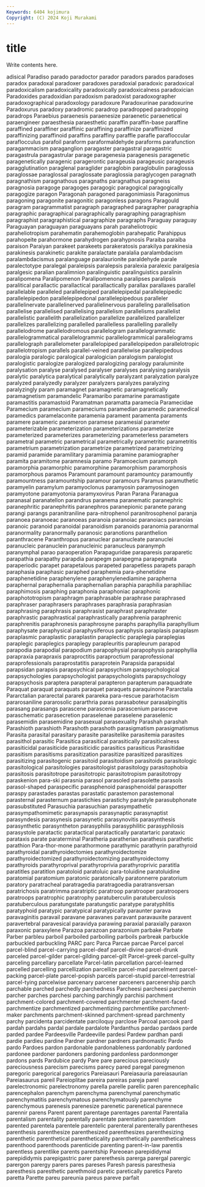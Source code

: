 ```yaml
---
Keywords: 6404 kojimura
Copyright: (C) 2024 Koji Murakami
---
```


# title

Write contents here.



adisical Paradiso parado paradoctor parador
paradors parados paradoses paradox paradoxal paradoxer paradoxes paradoxial paradoxic paradoxical
paradoxicalism paradoxicality paradoxically paradoxicalness paradoxician Paradoxides paradoxidian paradoxism paradoxist paradoxographer
paradoxographical paradoxology paradoxure Paradoxurinae paradoxurine Paradoxurus paradoxy paradromic paradrop paradropped
paradropping paradrops Paraebius paraenesis paraenesize paraenetic paraenetical paraengineer paraesthesia paraesthetic
paraffin paraffin-base paraffine paraffined paraffiner paraffinic paraffining paraffinize paraffinized paraffinizing
paraffinoid paraffins paraffiny paraffle parafle parafloccular paraflocculus parafoil paraform paraformaldehyde
paraforms parafunction paragammacism paraganglion paragaster paragastral paragastric paragastrula paragastrular parage
paragenesia paragenesis paragenetic paragenetically paragenic paragerontic parageusia parageusic parageusis paragglutination
paraglenal paraglider paraglobin paraglobulin paraglossa paraglossae paraglossal paraglossate paraglossia paraglycogen
paragnath paragnathism paragnathous paragnaths paragnathus paragneiss paragnosia paragoge paragoges paragogic
paragogical paragogically paragogize paragon Paragonah paragoned paragonimiasis Paragonimus paragoning paragonite
paragonitic paragonless paragons Paragould paragram paragrammatist paragraph paragraphed paragrapher paragraphia
paragraphic paragraphical paragraphically paragraphing paragraphism paragraphist paragraphistical paragraphize paragraphs Paraguay
paraguay Paraguayan paraguayan paraguayans parah paraheliotropic paraheliotropism parahematin parahemoglobin parahepatic
Parahippus parahopeite parahormone parahydrogen parahypnosis Paraiba paraiba paraison Paraiyan parakeet
parakeets parakeratosis parakilya parakinesia parakinesis parakinetic parakite paralactate paralalia paralambdacism
paralambdacismus paralanguage paralaurionite paraldehyde parale paralectotype paralegal paraleipsis paralepsis paralexia
paralexic paralgesia paralgesic paralian paralimnion paralinguistic paralinguistics paralinin paralipomena Paralipomenon
Paralipomenona paralipses paralipsis paralitical parallactic parallactical parallactically parallax parallaxes parallel
parallelable paralleled parallelepiped parallelepipedal parallelepipedic parallelepipedon parallelepipedonal parallelepipedous paralleler parallelinervate
parallelinerved parallelinervous paralleling parallelisation parallelise parallelised parallelising parallelism parallelisms parallelist
parallelistic parallelith parallelization parallelize parallelized parallelizer parallelizes parallelizing parallelled parallelless
parallelling parallelly parallelodrome parallelodromous parallelogram parallelogrammatic parallelogrammatical parallelogrammic parallelogrammical parallelograms
parallelograph parallelometer parallelopiped parallelopipedon parallelotropic parallelotropism parallels parallel-veined parallelwise parallepipedous
paralogia paralogic paralogical paralogician paralogism paralogist paralogistic paralogize paralogized paralogizing
paralogy paraluminite paralysation paralyse paralysed paralyser paralyses paralysing paralysis paralytic
paralytica paralytical paralytically paralyzant paralyzation paralyze paralyzed paralyzedly paralyzer paralyzers
paralyzes paralyzing paralyzingly param paramagnet paramagnetic paramagnetically paramagnetism paramandelic Paramaribo
paramarine paramastigate paramastitis paramastoid Paramatman paramatta paramecia Paramecidae Paramecium paramecium
parameciums paramedian paramedic paramedical paramedics paramelaconite paramenia parament paramenta paraments
paramere parameric parameron paramese paramesial parameter parameterizable parameterization parameterizations parameterize
parameterized parameterizes parameterizing parameterless parameters parametral parametric parametrical parametrically parametritic
parametritis parametrium parametrization parametrize parametrized parametrizing paramid paramide paramilitary paramimia
paramine paramiographer paramita paramitome paramnesia paramo Paramoecium paramorph paramorphia paramorphic
paramorphine paramorphism paramorphosis paramorphous paramos Paramount paramount paramountcy paramountly paramountness
paramountship paramour paramours Paramus paramuthetic paramyelin paramylum paramyoclonus paramyosin paramyosinogen
paramyotone paramyotonia paramyxovirus Paran Parana Paranagua paranasal paranatellon parandrus paranema
paranematic paranephric paranephritic paranephritis paranephros paranepionic paranete parang parangi parangs
paranitraniline para-nitrophenol paranitrosophenol paranja paranoea paranoeac paranoeas paranoia paranoiac paranoiacs
paranoias paranoic paranoid paranoidal paranoidism paranoids paranomia paranormal paranormality paranormally
paranosic paranotions paranthelion paranthracene Paranthropus paranuclear paranucleate paranuclei paranucleic paranuclein
paranucleinic paranucleus paranymph paranymphal parao paraoperation Parapaguridae paraparesis paraparetic parapathia
parapathy parapdia parapegm parapegma parapegmata paraperiodic parapet parapetalous parapeted parapetless
parapets paraph paraphasia paraphasic paraphed paraphemia para-phenetidine paraphenetidine paraphenylene paraphenylenediamine
parapherna paraphernal paraphernalia paraphernalian paraphia paraphilia paraphiliac paraphimosis paraphing paraphonia
paraphoniac paraphonic paraphototropism paraphragm paraphrasable paraphrase paraphrased paraphraser paraphrasers paraphrases
paraphrasia paraphrasian paraphrasing paraphrasis paraphrasist paraphrast paraphraster paraphrastic paraphrastical paraphrastically
paraphrenia paraphrenic paraphrenitis paraphronesis paraphrosyne paraphs paraphyllia paraphyllium paraphysate paraphysical
paraphysiferous paraphysis paraplasis paraplasm paraplasmic paraplastic paraplastin paraplectic paraplegia paraplegias
paraplegic paraplegics paraplegy parapleuritis parapleurum parapod parapodia parapodial parapodium parapophysial
parapophysis parapphyllia parapraxia parapraxis paraproctitis paraproctium paraprofessional paraprofessionals paraprostatitis paraprotein
Parapsida parapsidal parapsidan parapsis parapsychical parapsychism parapsychological parapsychologies parapsychologist parapsychologists
parapsychology parapsychosis paraptera parapteral parapteron parapterum paraquadrate Paraquat paraquat paraquats
paraquet paraquets paraquinone Pararctalia Pararctalian pararectal pararek parareka para-rescue pararhotacism
pararosaniline pararosolic pararthria paras parasaboteur parasalpingitis parasang parasangs parascene parascenia
parascenium parasceve paraschematic parasecretion paraselenae paraselene paraselenic parasemidin parasemidine parasexual
parasexuality Parashah parashah Parashioth parashioth Parashoth parashoth parasigmatism parasigmatismus Parasita
parasital parasitary parasite parasitelike parasitemia parasites parasithol parasitic Parasitica parasitical
parasitically parasiticalness parasiticidal parasiticide parasiticidic parasitics parasiticus Parasitidae parasitism parasitisms
parasitization parasitize parasitized parasitizes parasitizing parasitogenic parasitoid parasitoidism parasitoids parasitologic
parasitological parasitologies parasitologist parasitology parasitophobia parasitosis parasitotrope parasitotropic parasitotropism parasitotropy
paraskenion para-ski parasnia parasol parasoled parasolette parasols parasol-shaped paraspecific parasphenoid
parasphenoidal paraspotter paraspy parastades parastas parastatic parastemon parastemonal parasternal parasternum
parastichies parastichy parastyle parasubphonate parasubstituted Parasuchia parasuchian parasympathetic parasympathomimetic parasynapsis
parasynaptic parasynaptist parasyndesis parasynesis parasynetic parasynovitis parasynthesis parasynthetic parasyntheton parasyphilis
parasyphilitic parasyphilosis parasystole paratactic paratactical paratactically paratartaric parataxic parataxis parate
paraterminal Paratheria paratherian parathesis parathetic parathion Para-thor-mone parathormone parathymic parathyrin
parathyroid parathyroidal parathyroidectomies parathyroidectomize parathyroidectomized parathyroidectomizing parathyroidectomy parathyroids parathyroprival parathyroprivia
parathyroprivic paratitla paratitles paratitlon paratoloid paratoluic para-toluidine paratoluidine paratomial paratomium
paratonic paratonically paratonnerre paratorium paratory paratracheal paratragedia paratragoedia paratransversan paratrichosis
paratrimma paratriptic paratroop paratrooper paratroopers paratroops paratrophic paratrophy paratuberculin paratuberculosis
paratuberculous paratungstate paratungstic paratype paratyphlitis paratyphoid paratypic paratypical paratypically paraunter
parava paravaginitis paravail paravane paravanes paravant paravauxite paravent paravertebral paravesical
paravidya parawing paraxial paraxially paraxon paraxonic paraxylene Parazoa parazoan parazonium
parbake Parbate Parber parbleu parboil parboiled parboiling parboils parbreak parbuckle
parbuckled parbuckling PARC parc Parca Parcae parcae Parcel parcel parcel-blind
parcel-carrying parcel-deaf parcel-divine parcel-drunk parceled parcel-gilder parcel-gilding parcel-gilt Parcel-greek parcel-guilty
parceling parcellary parcellate Parcel-latin parcellation parcel-learned parcelled parcelling parcellization parcellize
parcel-mad parcelment parcel-packing parcel-plate parcel-popish parcels parcel-stupid parcel-terrestrial parcel-tying parcelwise
parcenary parcener parceners parcenership parch parchable parched parchedly parchedness Parcheesi
parcheesi parchemin parcher parches parchesi parching parchingly parchisi parchment parchment-colored
parchment-covered parchmenter parchment-faced parchmentize parchmentized parchmentizing parchmentlike parchment-maker parchments parchment-skinned
parchment-spread parchmenty parchy parcidenta parcidentate parciloquy parclose Parcoal parcook pard
pardah pardahs pardal pardale pardalote Pardanthus pardao pardaos parde parded
pardee Pardeesville Pardeeville pardesi Pardew pardhan pardi pardie pardieu pardine
Pardner pardner pardners pardnomastic Pardo pardo Pardoes pardon pardonable pardonableness
pardonably pardoned pardonee pardoner pardoners pardoning pardonless pardonmonger pardons pards
Pardubice pardy Pare pare parecious pareciously pareciousness parecism parecisms parecy
pared paregal paregmenon paregoric paregorical paregorics Pareiasauri Pareiasauria pareiasaurian Pareiasaurus
pareil Pareioplitae pareira pareiras pareja parel parelectronomic parelectronomy parella parelle
parellic paren parencephalic parencephalon parenchym parenchyma parenchymal parenchymatic parenchymatitis parenchymatous
parenchymatously parenchyme parenchymous parenesis parenesize parenetic parenetical parennece parennir parens
Parent parent parentage parentages parental Parentalia parentalism parentality parentally parentate
parentation parentdom parented parentela parentele parentelic parenteral parenterally parentheses parenthesis
parenthesize parenthesized parenthesizes parenthesizing parenthetic parenthetical parentheticality parenthetically parentheticalness parenthood
parenthoods parenticide parenting parent-in-law parentis parentless parentlike parents parentship Pareoean
parepididymal parepididymis parepigastric parer parerethesis parerga parergal parergic parergon parergy
parers pares pareses Paresh paresis paresthesia paresthesis paresthetic parethmoid paretic
paretically paretics Pareto paretta Parette pareu pareunia pareus pareve parfait
